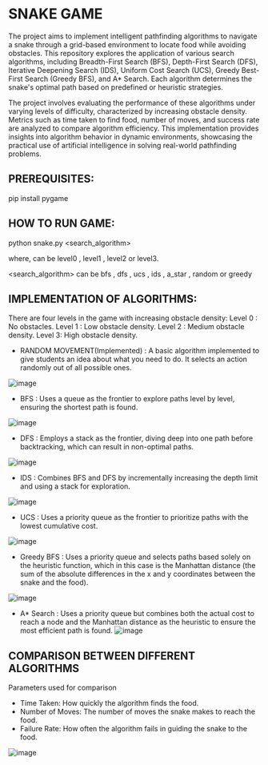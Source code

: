 # SNAKE GAME
The project aims to implement intelligent pathfinding algorithms to navigate a snake through a grid-based environment to locate food while avoiding obstacles.
This repository explores the application of various search algorithms, including Breadth-First Search (BFS), Depth-First Search (DFS), Iterative Deepening Search (IDS), Uniform Cost Search (UCS), Greedy Best-First Search (Greedy BFS), and A* Search. Each algorithm determines the
snake's optimal path based on predefined or heuristic strategies.


The project involves evaluating the performance of these algorithms under varying levels of
difficulty, characterized by increasing obstacle density. Metrics such as time taken to find
food, number of moves, and success rate are analyzed to compare algorithm efficiency. This
implementation provides insights into algorithm behavior in dynamic environments,
showcasing the practical use of artificial intelligence in solving real-world pathfinding
problems.

## PREREQUISITES: 
pip install pygame

## HOW TO RUN GAME:
python snake.py <level> <search_algorithm>

where, <level> can be level0 , level1 , level2 or level3.

<search_algorithm> can be bfs , dfs , ucs , ids , a_star , random or greedy

## IMPLEMENTATION OF ALGORITHMS:
There are four levels in the game with increasing obstacle density:
Level 0 : No obstacles.
Level 1 : Low obstacle density.
Level 2 : Medium obstacle density.
Level 3: High obstacle density.


- RANDOM MOVEMENT(Implemented) : A basic algorithm implemented to give students
an idea about what you need to do. It selects an action randomly out of all possible ones.

![image](https://github.com/user-attachments/assets/fed1e7dc-be00-42af-930f-55a90f975c6e)

- BFS : Uses a queue as the frontier to explore paths level by level, ensuring the shortest path is found.

![image](https://github.com/user-attachments/assets/8a515c35-8c9f-4f87-953f-965951481f41)

-  DFS : Employs a stack as the frontier, diving deep into one path before backtracking, which can result in non-optimal paths.

![image](https://github.com/user-attachments/assets/8173b8d7-66be-422c-8c6b-0213651c5b3c)

- IDS : Combines BFS and DFS by incrementally increasing the depth limit and using a stack for exploration.

![image](https://github.com/user-attachments/assets/da116d7a-dfde-4976-9100-45ada0bc2e24)

- UCS : Uses a priority queue as the frontier to prioritize paths with the lowest cumulative cost.

![image](https://github.com/user-attachments/assets/1d643984-2c69-4fab-9c5f-1742b4dc045b)

-  Greedy BFS : Uses a priority queue and selects paths based solely on the heuristic function, which in this case is the Manhattan distance (the sum of the absolute differences in the x and y coordinates between the snake and the food).

![image](https://github.com/user-attachments/assets/83b79270-2a50-4f0f-9cb3-ccf4cfc4409b)

- A* Search : Uses a priority queue but combines both the actual cost to reach a node and the Manhattan distance as the heuristic to ensure the most efficient path is found. 
![image](https://github.com/user-attachments/assets/2b6d30d2-e92c-4238-b420-061a02cfc9ff)

## COMPARISON BETWEEN DIFFERENT ALGORITHMS

Parameters used for comparison
- Time Taken: How quickly the algorithm finds the food.
- Number of Moves: The number of moves the snake makes to reach the food.
- Failure Rate: How often the algorithm fails in guiding the snake to the food.

![image](https://github.com/user-attachments/assets/a3bc9eba-f590-450a-9c92-e66eef88f4c4)









